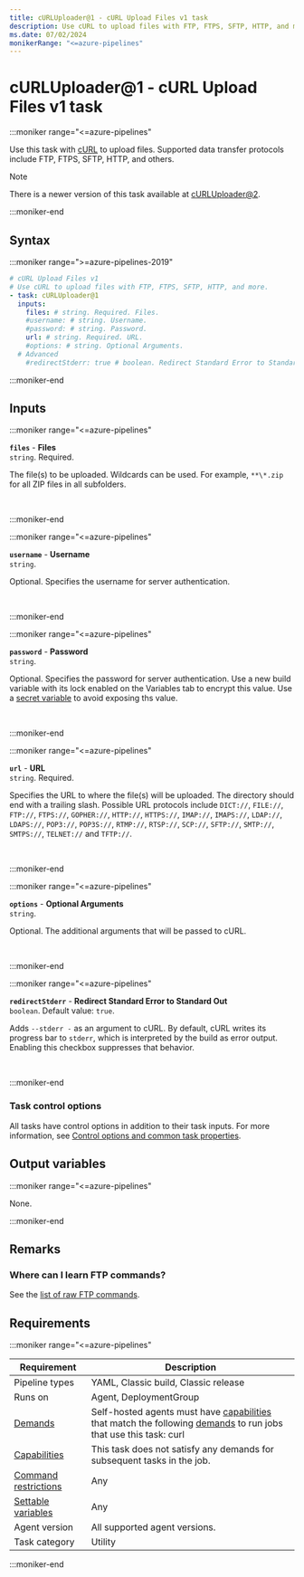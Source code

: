 ```yaml
---
title: cURLUploader@1 - cURL Upload Files v1 task
description: Use cURL to upload files with FTP, FTPS, SFTP, HTTP, and more.
ms.date: 07/02/2024
monikerRange: "<=azure-pipelines"
---
```


# cURLUploader@1 - cURL Upload Files v1 task

<!-- :::description::: -->
:::moniker range="<=azure-pipelines"

<!-- :::editable-content name="description"::: -->
Use this task with [cURL](https://curl.haxx.se/) to upload files. Supported data transfer protocols include FTP, FTPS, SFTP, HTTP, and others.

> [!NOTE]
> There is a newer version of this task available at [cURLUploader@2](./curl-uploader-v2.md).
<!-- :::editable-content-end::: -->

:::moniker-end
<!-- :::description-end::: -->

<!-- :::syntax::: -->
## Syntax

:::moniker range=">=azure-pipelines-2019"

```yaml
# cURL Upload Files v1
# Use cURL to upload files with FTP, FTPS, SFTP, HTTP, and more.
- task: cURLUploader@1
  inputs:
    files: # string. Required. Files. 
    #username: # string. Username. 
    #password: # string. Password. 
    url: # string. Required. URL. 
    #options: # string. Optional Arguments. 
  # Advanced
    #redirectStderr: true # boolean. Redirect Standard Error to Standard Out. Default: true.
```

:::moniker-end


<!-- :::syntax-end::: -->

<!-- :::inputs::: -->
## Inputs

<!-- :::item name="files"::: -->
:::moniker range="<=azure-pipelines"

**`files`** - **Files**<br>
`string`. Required.<br>
<!-- :::editable-content name="helpMarkDown"::: -->
The file(s) to be uploaded. Wildcards can be used. For example, `**\*.zip` for all ZIP files in all subfolders.
<!-- :::editable-content-end::: -->
<br>

:::moniker-end
<!-- :::item-end::: -->
<!-- :::item name="username"::: -->
:::moniker range="<=azure-pipelines"

**`username`** - **Username**<br>
`string`.<br>
<!-- :::editable-content name="helpMarkDown"::: -->
Optional. Specifies the username for server authentication.
<!-- :::editable-content-end::: -->
<br>

:::moniker-end
<!-- :::item-end::: -->
<!-- :::item name="password"::: -->
:::moniker range="<=azure-pipelines"

**`password`** - **Password**<br>
`string`.<br>
<!-- :::editable-content name="helpMarkDown"::: -->
Optional. Specifies the password for server authentication. Use a new build variable with its lock enabled on the Variables tab to encrypt this value. Use a [secret variable](/azure/devops/pipelines/build/variables) to avoid exposing ths value.
<!-- :::editable-content-end::: -->
<br>

:::moniker-end
<!-- :::item-end::: -->
<!-- :::item name="url"::: -->
:::moniker range="<=azure-pipelines"

**`url`** - **URL**<br>
`string`. Required.<br>
<!-- :::editable-content name="helpMarkDown"::: -->
Specifies the URL to where the file(s) will be uploaded. The directory should end with a trailing slash. Possible URL protocols include `DICT://`, `FILE://`, `FTP://`, `FTPS://`, `GOPHER://`, `HTTP://`, `HTTPS://`, `IMAP://`, `IMAPS://`, `LDAP://`, `LDAPS://`, `POP3://`, `POP3S://`, `RTMP://`, `RTSP://`, `SCP://`, `SFTP://`, `SMTP://`, `SMTPS://`, `TELNET://` and `TFTP://`.
<!-- :::editable-content-end::: -->
<br>

:::moniker-end
<!-- :::item-end::: -->
<!-- :::item name="options"::: -->
:::moniker range="<=azure-pipelines"

**`options`** - **Optional Arguments**<br>
`string`.<br>
<!-- :::editable-content name="helpMarkDown"::: -->
Optional. The additional arguments that will be passed to cURL.
<!-- :::editable-content-end::: -->
<br>

:::moniker-end
<!-- :::item-end::: -->
<!-- :::item name="redirectStderr"::: -->
:::moniker range="<=azure-pipelines"

**`redirectStderr`** - **Redirect Standard Error to Standard Out**<br>
`boolean`. Default value: `true`.<br>
<!-- :::editable-content name="helpMarkDown"::: -->
Adds `--stderr -` as an argument to cURL. By default, cURL writes its progress bar to `stderr`, which is interpreted by the build as error output. Enabling this checkbox suppresses that behavior.
<!-- :::editable-content-end::: -->
<br>

:::moniker-end
<!-- :::item-end::: -->

### Task control options

All tasks have control options in addition to their task inputs. For more information, see [Control options and common task properties](/azure/devops/pipelines/yaml-schema/steps-task#common-task-properties).
<!-- :::inputs-end::: -->

<!-- :::outputVariables::: -->
## Output variables

:::moniker range="<=azure-pipelines"

None.

:::moniker-end
<!-- :::outputVariables-end::: -->

<!-- :::remarks::: -->
<!-- :::editable-content name="remarks"::: -->
## Remarks

### Where can I learn FTP commands?

See the [list of raw FTP commands](https://www.nsftools.com/tips/RawFTP.htm).
<!-- :::editable-content-end::: -->
<!-- :::remarks-end::: -->

<!-- :::examples::: -->
<!-- :::editable-content name="examples"::: -->
<!-- :::editable-content-end::: -->
<!-- :::examples-end::: -->

<!-- :::properties::: -->
## Requirements

:::moniker range="<=azure-pipelines"

| Requirement | Description |
|-------------|-------------|
| Pipeline types | YAML, Classic build, Classic release |
| Runs on | Agent, DeploymentGroup |
| [Demands](/azure/devops/pipelines/process/demands) | Self-hosted agents must have [capabilities](/azure/devops/pipelines/agents/agents#capabilities) that match the following [demands](/azure/devops/pipelines/process/demands) to run jobs that use this task: curl |
| [Capabilities](/azure/devops/pipelines/agents/agents#capabilities) | This task does not satisfy any demands for subsequent tasks in the job. |
| [Command restrictions](/azure/devops/pipelines/security/templates#agent-logging-command-restrictions) | Any |
| [Settable variables](/azure/devops/pipelines/security/templates#agent-logging-command-restrictions) | Any |
| Agent version | All supported agent versions. |
| Task category | Utility |

:::moniker-end
<!-- :::properties-end::: -->

<!-- :::see-also::: -->
<!-- :::editable-content name="seeAlso"::: -->
<!-- :::editable-content-end::: -->
<!-- :::see-also-end::: -->